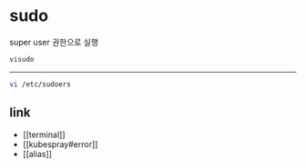 # sudo

super user 권한으로 실행

```sh
visudo
```
---
```sh
vi /etc/sudoers
```

## link
- [[terminal]]
- [[kubespray#error]]
- [[alias]]
